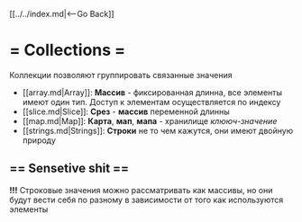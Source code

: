 [[../../index.md|<--Go Back]]

# = Collections =
Коллекции позволяют группировать связанные значения

* [[array.md|Array]]: __Массив__ - фиксированная длинна, все элементы имеют один тип. Доступ к элементам осуществляется по индексу
* [[slice.md|Slice]]: __Срез__ - __массив__ переменной длинны
* [[map.md|Map]]: __Карта__, __мап__, __мапа__ - хранилище _клююч-значение_
* [[strings.md|Strings]]: __Строки__ не то чем кажутся, они имеют двойную природу 

## == Sensetive shit ==
__!!!__ Строковые значения можно рассматривать как массивы, но они будут вести себя по разному в зависимости от того как используются элементы
